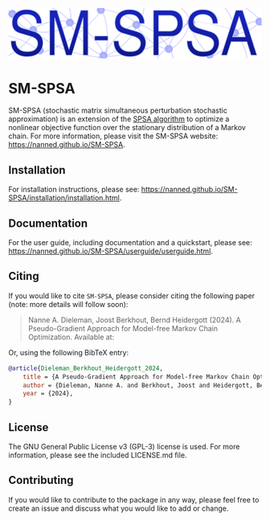 ![SM-SPSA logo](doc/_static/SMSPSA_logo.svg)

# SM-SPSA

SM-SPSA (stochastic matrix simultaneous perturbation stochastic approximation) is an extension of the [SPSA algorithm](https://www.jhuapl.edu/SPSA/) to optimize a nonlinear objective function over the stationary distribution of a Markov chain. For more information, please visit the SM-SPSA website: https://nanned.github.io/SM-SPSA.

## Installation

For installation instructions, please see: https://nanned.github.io/SM-SPSA/installation/installation.html.

## Documentation

For the user guide, including documentation and a quickstart, please see: https://nanned.github.io/SM-SPSA/userguide/userguide.html.

## Citing

If you would like to cite ``SM-SPSA``, please consider citing the following paper (note: more details will follow soon):
> Nanne A. Dieleman, Joost Berkhout, Bernd Heidergott (2024).
> A Pseudo-Gradient Approach for Model-free Markov Chain Optimization.
> Available at:

Or, using the following BibTeX entry:

```bibtex
@article{Dieleman_Berkhout_Heidergott_2024,
	title = {A Pseudo-Gradient Approach for Model-free Markov Chain Optimization},
	author = {Dieleman, Nanne A. and Berkhout, Joost and Heidergott, Bernd},
	year = {2024},
} 
```

## License

The GNU General Public License v3 (GPL-3) license is used. For more information, please see the included LICENSE.md file.

## Contributing

If you would like to contribute to the package in any way, please feel free to create an issue and discuss what you would like to add or change.